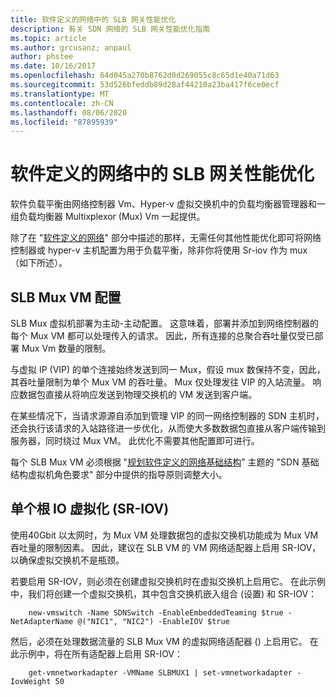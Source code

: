 ```yaml
---
title: 软件定义的网络中的 SLB 网关性能优化
description: 有关 SDN 网络的 SLB 网关性能优化指南
ms.topic: article
ms.author: grcusanz; anpaul
author: phstee
ms.date: 10/16/2017
ms.openlocfilehash: 64d045a270b8762d0d269055c8c65d1e40a71d63
ms.sourcegitcommit: 53d526bfeddb89d28af44210a23ba417f6ce0ecf
ms.translationtype: MT
ms.contentlocale: zh-CN
ms.lasthandoff: 08/06/2020
ms.locfileid: "87895939"
---
```

# <a name="slb-gateway-performance-tuning-in-software-defined-networks"></a>软件定义的网络中的 SLB 网关性能优化

软件负载平衡由网络控制器 Vm、Hyper-v 虚拟交换机中的负载均衡器管理器和一组负载均衡器 Multixplexor (Mux) Vm 一起提供。

除了在 "[软件定义的网络](index.md)" 部分中描述的那样，无需任何其他性能优化即可将网络控制器或 hyper-v 主机配置为用于负载平衡，除非你将使用 Sr-iov 作为 mux （如下所述）。

## <a name="slb-mux-vm-configuration"></a>SLB Mux VM 配置

SLB Mux 虚拟机部署为主动-主动配置。  这意味着，部署并添加到网络控制器的每个 Mux VM 都可以处理传入的请求。  因此，所有连接的总聚合吞吐量仅受已部署 Mux Vm 数量的限制。

与虚拟 IP (VIP) 的单个连接始终发送到同一 Mux，假设 mux 数保持不变，因此，其吞吐量限制为单个 Mux VM 的吞吐量。  Mux 仅处理发往 VIP 的入站流量。  响应数据包直接从将响应发送到物理交换机的 VM 发送到客户端。

在某些情况下，当请求源源自添加到管理 VIP 的同一网络控制器的 SDN 主机时，还会执行该请求的入站路径进一步优化，从而使大多数数据包直接从客户端传输到服务器，同时绕过 Mux VM。  此优化不需要其他配置即可进行。

每个 SLB Mux VM 必须根据 "[规划软件定义的网络基础结构](../../../../networking/sdn/plan/Plan-a-Software-Defined-Network-Infrastructure.md)" 主题的 "SDN 基础结构虚拟机角色要求" 部分中提供的指导原则调整大小。

## <a name="single-root-io-virtualization-sr-iov"></a>单个根 IO 虚拟化 (SR-IOV) 

使用40Gbit 以太网时，为 Mux VM 处理数据包的虚拟交换机功能成为 Mux VM 吞吐量的限制因素。  因此，建议在 SLB VM 的 VM 网络适配器上启用 SR-IOV，以确保虚拟交换机不是瓶颈。

若要启用 SR-IOV，则必须在创建虚拟交换机时在虚拟交换机上启用它。  在此示例中，我们将创建一个虚拟交换机，其中包含交换机嵌入组合 (设置) 和 SR-IOV：
``` syntax
    new-vmswitch -Name SDNSwitch -EnableEmbeddedTeaming $true -NetAdapterName @("NIC1", "NIC2") -EnableIOV $true
```
然后，必须在处理数据流量的 SLB Mux VM 的虚拟网络适配器 () 上启用它。  在此示例中，将在所有适配器上启用 SR-IOV：
``` syntax
    get-vmnetworkadapter -VMName SLBMUX1 | set-vmnetworkadapter -IovWeight 50
```
